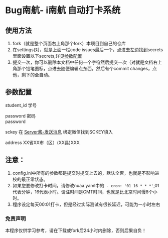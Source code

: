 # Bug南航- i南航 自动打卡系统
## 使用方法
1. fork（就是整个页面右上角那个fork）本项目到自己的仓库
2. 在settings(对，就是上面一栏code issues最后一个，点进去左边找到secrets里面设置以下secrets,详见[参数配置](#canshu)
3. 提交一次，你可以删除本文档中任何一个字符然后提交一次（对就是文档右上角那个铅笔图标，点进去随便编辑点东西，然后有个commit changes，点他，剩下的全自动。

<h2 id="canshu">参数配置</h2>
student_id 学号  

password 密码  
password

sckey 在 [Server酱-发送消息](http://sc.ftqq.com/?c=code) 绑定微信找到SCKEY填入  

address XX省XX市（区）(XX县)XXX  

## 注意：
1. config.ini中所有的参数都是提交时提交上去的，默认全否，也就是不影响进校的最正常状态。
2. 如果您要修改打卡时间，请修改nuaa.yaml中的` - cron: '01 16 * * *'`,01代表分钟，16代表小时。请注时间是GMT时间，也就是比北京时间慢8个小时。
3. 程序设定每天00:01打卡，但是经过实际测试有很长延迟，可能为一小时左右

### 免责声明
本程序仅供学习参考，请在下载或fork后24小时内删除，否则后果自负！

